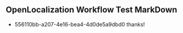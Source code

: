 ## OpenLocalization Workflow Test MarkDown
* 556110bb-a207-4e16-bea4-4d0de5a9dbd0 thanks!

<!--HONumber=Aug16_HO1-->


